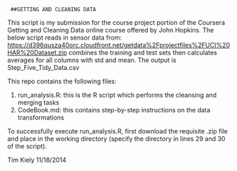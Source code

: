  
     ##GETTING AND CLEANING DATA
 
 This script is my submission for the course project portion of the Coursera Getting and Cleaning Data online course offered  by John Hopkins. The below script reads in sensor data from: 
 https://d396qusza40orc.cloudfront.net/getdata%2Fprojectfiles%2FUCI%20HAR%20Dataset.zip
 combines the training and test sets then calculates averages for all columns with std and mean. The output 
 is Step_Five_Tidy_Data.csv
 
 This repo contains the following files:
 1. run_analysis.R: this is the R script which performs the cleansing and merging tasks
 2. CodeBook.md: this contains step-by-step instructions on the data transformations
 
 To successfully execute run_analysis.R, first download the requisite .zip file and place in the working directory (specify the directory  in lines 29 and 30 of the script).
 
 Tim Kiely
 11/18/2014
